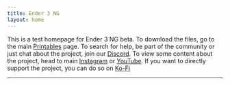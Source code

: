 ```yaml
---
title: Ender 3 NG
layout: home
---
```

This is a test homepage for Ender 3 NG beta.
To download the files, go to the main [Printables] page.
To search for help, be part of the community or just chat about the project, join our [Discord].
To view some content about the project, head to main [Instagram] or [YouTube].
If you want to directly support the project, you can do so on [Ko-Fi]


----

[Printables]: https://www.printables.com/en/@radkoko
[Discord]: https://discord.com/invite/Zkvu6uu2AR
[Instagram]: https://www.instagram.com/RH3D_cz
[YouTube]: https://www.youtube.com/@RH3D_cz?sub_confirmation=1
[Ko-Fi]: https://ko-fi.com/rh3dcz
